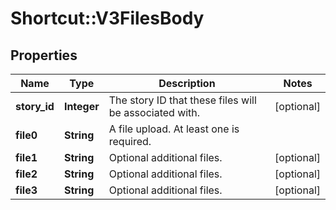 # Shortcut::V3FilesBody

## Properties
Name | Type | Description | Notes
------------ | ------------- | ------------- | -------------
**story_id** | **Integer** | The story ID that these files will be associated with. | [optional] 
**file0** | **String** | A file upload. At least one is required. | 
**file1** | **String** | Optional additional files. | [optional] 
**file2** | **String** | Optional additional files. | [optional] 
**file3** | **String** | Optional additional files. | [optional] 

